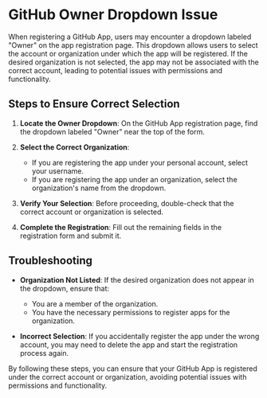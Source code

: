 # GitHub Owner Dropdown Issue

When registering a GitHub App, users may encounter a dropdown labeled "Owner" on the app registration page. This dropdown allows users to select the account or organization under which the app will be registered. If the desired organization is not selected, the app may not be associated with the correct account, leading to potential issues with permissions and functionality.

## Steps to Ensure Correct Selection

1. **Locate the Owner Dropdown**: On the GitHub App registration page, find the dropdown labeled "Owner" near the top of the form.

2. **Select the Correct Organization**:
   - If you are registering the app under your personal account, select your username.
   - If you are registering the app under an organization, select the organization's name from the dropdown.

3. **Verify Your Selection**: Before proceeding, double-check that the correct account or organization is selected.

4. **Complete the Registration**: Fill out the remaining fields in the registration form and submit it.

## Troubleshooting

- **Organization Not Listed**: If the desired organization does not appear in the dropdown, ensure that:
  - You are a member of the organization.
  - You have the necessary permissions to register apps for the organization.

- **Incorrect Selection**: If you accidentally register the app under the wrong account, you may need to delete the app and start the registration process again.

By following these steps, you can ensure that your GitHub App is registered under the correct account or organization, avoiding potential issues with permissions and functionality.